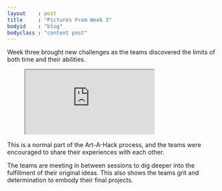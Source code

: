 ```yaml
---
layout    : post
title     : "Pictures From Week 3"
bodyid    : "blog"
bodyclass : "content post"
---
```

Week three brought new challenges as the teams discovered the limits of both time and their abilities.

<figure class="video">
	<iframe src="https://www.flickr.com/photos/125924023@N07/19272276642/in/set-72157654835591798/player/" allowfullscreen webkitallowfullscreen mozallowfullscreen oallowfullscreen msallowfullscreen></iframe>
</figure>

This is a normal part of the Art-A-Hack process, and the teams were encouraged to share their experiences with each other.

<!--excerpt-ends-->

The teams are meeting in between sessions to dig deeper into the fulfillment of their original ideas. This also shows the teams grit and determination to embody their final projects.